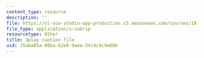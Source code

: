 ```yaml
---
content_type: resource
description: ''
file: https://ol-ocw-studio-app-production.s3.amazonaws.com/courses/18-065-matrix-methods-in-data-analysis-signal-processing-and-machine-learning-spring-2018/35aba05a08bab2e89aea54cdc4c9e6bb_wrEcHhoJxjM.srt
file_type: application/x-subrip
resourcetype: Other
title: 3play caption file
uid: 35aba05a-08ba-b2e8-9aea-54cdc4c9e6bb
---
```

